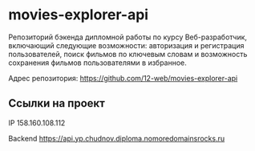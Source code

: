 # movies-explorer-api

Репозиторий бэкенда дипломной работы по курсу Веб-разработчик, включающий следующие возможности: авторизация и регистрация пользователей, поиск фильмов по ключевым словам и возможность сохранения фильмов пользователями в избранное.

Адрес репозитория: https://github.com/12-web/movies-explorer-api

## Ссылки на проект

IP 158.160.108.112

Backend https://api.yp.chudnov.diploma.nomoredomainsrocks.ru
